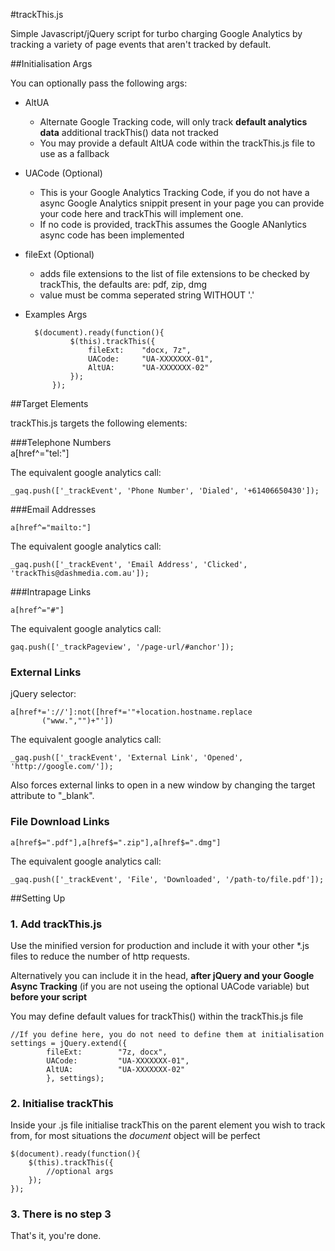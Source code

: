#trackThis.js

Simple Javascript/jQuery script for turbo charging Google Analytics by tracking a variety of page events that aren't tracked by default.

##Initialisation Args

You can optionally pass the following args:

- AltUA
	- Alternate Google Tracking code, will only track **default analytics data** additional trackThis() data not tracked
	- You may provide a default AltUA code within the trackThis.js file to use as a fallback
- UACode (Optional)
	- This is your Google Analytics Tracking Code, if you do not have a async Google Analytics snippit present in your page you can provide your code here and trackThis will implement one.
	- If no code is provided, trackThis assumes the Google ANanlytics async code has been implemented
- fileExt (Optional)
	- adds file extensions to the list of file extensions to be checked by trackThis, the defaults are: pdf, zip, dmg
	- value must be comma seperated string WITHOUT '.'
- Examples Args

		$(document).ready(function(){
	            $(this).trackThis({
	                fileExt: 	"docx, 7z",
	                UACode: 	"UA-XXXXXXX-01",
	                AltUA:		"UA-XXXXXXX-02"
	            });
	        });
	

##Target Elements

trackThis.js targets the following elements:

###Telephone Numbers	
	a[href^="tel:"]
	
The equivalent google analytics call:

	_gaq.push(['_trackEvent', 'Phone Number', 'Dialed', '+61406650430']);
		
###Email Addresses	

	a[href^="mailto:"]
	
The equivalent google analytics call:

	_gaq.push(['_trackEvent', 'Email Address', 'Clicked', 'trackThis@dashmedia.com.au']);
	
###Intrapage Links

	a[href^="#"]
	
The equivalent google analytics call:
	
	gaq.push(['_trackPageview', '/page-url/#anchor']);
	
### External Links

jQuery selector:

	a[href*='://']:not([href*='"+location.hostname.replace
           ("www.","")+"'])
	
The equivalent google analytics call:

	_gaq.push(['_trackEvent', 'External Link', 'Opened', 'http://google.com/']);

Also forces external links to open in a new window by changing the target attribute to "_blank".

### File Download Links

	a[href$=".pdf"],a[href$=".zip"],a[href$=".dmg"]
	
The equivalent google analytics call:

	_gaq.push(['_trackEvent', 'File', 'Downloaded', '/path-to/file.pdf']);

##Setting Up
		
### 1. Add trackThis.js

Use the minified version for production and include it with your other *.js files to reduce the number of http requests.

Alternatively you can include it in the head, **after jQuery and your Google Async Tracking** (if you are not useing the optional UACode variable) but **before your script**

You may define default values for trackThis() within the trackThis.js file
	
	//If you define here, you do not need to define them at initialisation
	settings = jQuery.extend({
			fileExt: 		"7z, docx",
			UACode: 		"UA-XXXXXXX-01",
			AltUA: 			"UA-XXXXXXX-02"
			}, settings);

### 2. Initialise trackThis

Inside your .js file initialise trackThis on the parent element you wish to track from, for most situations the *document* object will be perfect

	$(document).ready(function(){
		$(this).trackThis({
			//optional args
		});
	});

### 3. There is no step 3

That's it, you're done.